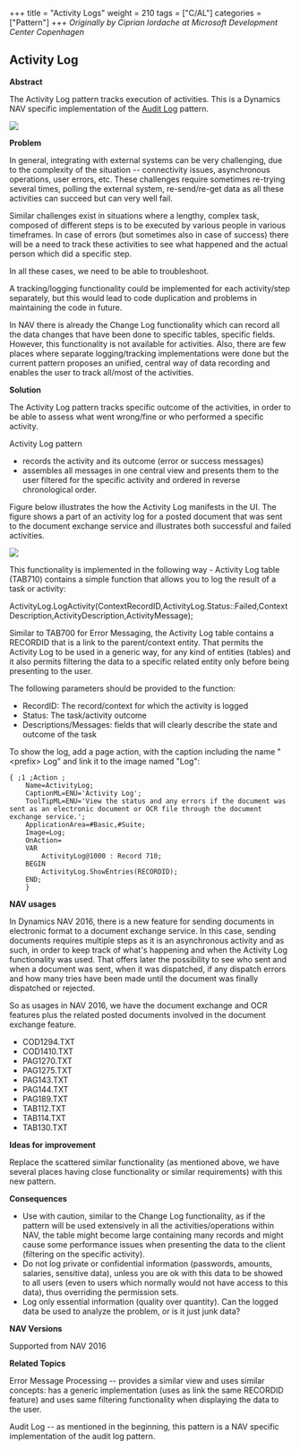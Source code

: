 +++
title = "Activity Logs"
weight = 210
tags = ["C/AL"]
categories = ["Pattern"]
+++
_Originally by Ciprian Iordache at Microsoft Development Center Copenhagen_

## Activity Log 

**Abstract**

The Activity Log pattern tracks execution of activities. This is a Dynamics NAV specific implementation of the [Audit Log][anchor0] pattern.

[![ ][image0]][anchor1]  

**Problem**

In general, integrating with external systems can be very challenging, due to the complexity of the situation -- connectivity issues, asynchronous operations, user errors, etc. These challenges require sometimes re-trying several times, polling the external system, re-send/re-get data as all these activities can succeed but can very well fail.

Similar challenges exist in situations where a lengthy, complex task, composed of different steps is to be executed by various people in various timeframes. In case of errors (but sometimes also in case of success) there will be a need to track these activities to see what happened and the actual person which did a specific step. 

In all these cases, we need to be able to troubleshoot.

A tracking/logging functionality could be implemented for each activity/step separately, but this would lead to code duplication and problems in maintaining the code in future.

In NAV there is already the Change Log functionality which can record all the data changes that have been done to specific tables, specific fields. However, this functionality is not available for activities. Also, there are few places where separate logging/tracking implementations were done but the current pattern proposes an unified, central way of data recording and enables the user to track all/most of the activities. 

**Solution**

The Activity Log pattern tracks specific outcome of the activities, in order to be able to assess what went wrong/fine or who performed a specific activity. 

Activity Log pattern

* records the activity and its outcome (error or success messages)
* assembles all messages in one central view and presents them to the user filtered for the specific activity and ordered in reverse chronological order.

Figure below illustrates the how the Activity Log manifests in the UI. The figure shows a part of an activity log for a posted document that was sent to the document exchange service and illustrates both successful and failed activities. 

[![ ][image1]][anchor2]  

This functionality is implemented in the following way - Activity Log table (TAB710) contains a simple function that allows you to log the result of a task or activity:

ActivityLog.LogActivity(ContextRecordID,ActivityLog.Status::Failed,ContextDescription,ActivityDescription,ActivityMessage);

Similar to TAB700 for Error Messaging, the Activity Log table contains a RECORDID that is a link to the parent/context entity. That permits the Activity Log to be used in a generic way, for any kind of entities (tables) and it also permits filtering the data to a specific related entity only before being presenting to the user.

The following parameters should be provided to the function:

* RecordID: The record/context for which the activity is logged
* Status: The task/activity outcome
* Descriptions/Messages: fields that will clearly describe the state and outcome of the task

To show the log, add a page action, with the caption including the name "<prefix\> Log" and link it to the image named "Log":

```AL
{ ;1 ;Action ;
    Name=ActivityLog;
    CaptionML=ENU='Activity Log';
    ToolTipML=ENU='View the status and any errors if the document was sent as an electronic document or OCR file through the document exchange service.';
    ApplicationArea=#Basic,#Suite;
    Image=Log;
    OnAction=
    VAR  
        ActivityLog@1000 : Record 710;   
    BEGIN
        ActivityLog.ShowEntries(RECORDID);
    END;
    }
```
    

**NAV usages**

In Dynamics NAV 2016, there is a new feature for sending documents in electronic format to a document exchange service. In this case, sending documents requires multiple steps as it is an asynchronous activity and as such, in order to keep track of what's happening and when the Activity Log functionality was used. That offers later the possibility to see who sent and when a document was sent, when it was dispatched, if any dispatch errors and how many tries have been made until the document was finally dispatched or rejected. 

So as usages in NAV 2016, we have the document exchange and OCR features plus the related posted documents involved in the document exchange feature.

* COD1294.TXT
* COD1410.TXT
* PAG1270.TXT
* PAG1275.TXT
* PAG143.TXT
* PAG144.TXT
* PAG189.TXT
* TAB112.TXT
* TAB114.TXT
* TAB130.TXT

**Ideas for improvement**

Replace the scattered similar functionality (as mentioned above, we have several places having close functionality or similar requirements) with this new pattern.

**Consequences**

* Use with caution, similar to the Change Log functionality, as if the pattern will be used extensively in all the activities/operations within NAV, the table might become large containing many records and might cause some performance issues when presenting the data to the client (filtering on the specific activity). 
* Do not log private or confidential information (passwords, amounts, salaries, sensitive data), unless you are ok with this data to be showed to all users (even to users which normally would not have access to this data), thus overriding the permission sets. 
* Log only essential information (quality over quantity). Can the logged data be used to analyze the problem, or is it just junk data?  

**NAV Versions**

Supported from NAV 2016

**Related Topics**

Error Message Processing -- provides a similar view and uses similar concepts: has a generic implementation (uses as link the same RECORDID feature) and uses same filtering functionality when displaying the data to the user. 

Audit Log -- as mentioned in the beginning, this pattern is a NAV specific implementation of the audit log pattern. 



[anchor0]: http://martinfowler.com/eaaDev/AuditLog.html
[anchor1]: Activity-Log.jpg
[anchor2]: Activity-Log-NAV.jpg


[image0]: Activity-Log.jpg
[image1]: Activity-Log-NAV.jpg
